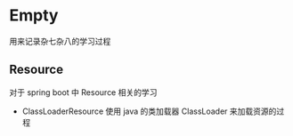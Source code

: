 # Empty
用来记录杂七杂八的学习过程

## Resource
对于 spring boot 中 Resource 相关的学习
* ClassLoaderResource 使用 java 的类加载器 ClassLoader 来加载资源的过程 